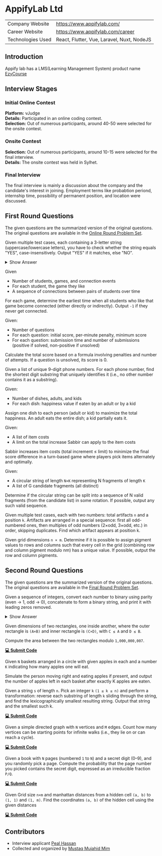 # AppifyLab Ltd

|                   |                                            |
| :---------------- | :----------------------------------------- |
| Company Website   | https://www.appifylab.com/                 |
| Career Website    | https://www.appifylab.com/career           |
| Technologies Used | React, Flutter, Vue, Laravel, Nuxt, NodeJS |

## Introduction
Appify lab has a LMS(Learning Management System) product name [EzyCourse](https://ezycourse.com/)

## Interview Stages

### Initial Online Contest
**Platform:** vJudge  
**Details:** Participated in an online coding contest.  
**Selection:** Out of numerous participants, around 40-50 were selected for the onsite contest.  

### Onsite Contest
**Selection:** Out of numerous participants, around 10-15 were selected for the final interview.  
**Details:** The onsite contest was held in Sylhet.   

### Final Interview
The final interview is mainly a discussion about the company and the candidate's interest in joining. Employment terms like probabtion periond, internship time, possibility of permanent position, and location were discussed.

## First Round Questions

The given questions are the summarized version of the original questions. The original questions are available in the  [Online Round Problem Set](https://github.com/TamimEhsan/interview-questions-bangladesh/tree/master/docs/resource/appify/Online_Round.pdf).

<article>

Given multiple test cases, each containing a 3-letter string (uppercase/lowercase letters), you have to check whether the string equals "YES", case-insensitively. Output "YES" if it matches, else "NO".

<details><summary>Show Answer</summary>

```cpp
# include<bits/stdc++.h>
using namespace std;

int main() {
    int t; cin >> t; // number of test cases

    while (t--) {
        string st; cin >> st;  // read input string

        // convert input string into lowercase
        for (auto &c: st) {
            c = tolower(c);
        }

        // if input string equals yes, the result is YES, otherwise NO
        (st == "yes") ? cout << "YES\n" : cout << "NO\n";
    }

    return 0;
}
```
</details>
</article>

<article>

Given
- Number of students, games, and connection events
- For each student, the game they like
- A sequence of connections between pairs of students over time

For each game, determine the earliest time when all students who like that game become connected (either directly or indirectly). Output `-1` if they never get connected.
</article>

<article>

Given:
- Number of questions
- For each question: initial score, per-minute penalty, minimum score
- For each question: submission time and number of submissions (positive if solved, non-positive if unsolved)

Calculate the total score based on a formula involving penalties and number of attempts. If a question is unsolved, its score is 0.
</article>

<article>

Given a list of unique 9-digit phone numbers. For each phone number, find the shortest digit substring that uniquely identifies it (i.e., no other number contains it as a substring).
</article>

<article>

Given:
- Number of dishes, adults, and kids
- For each dish: happiness value if eaten by an adult or by a kid

Assign one dish to each person (adult or kid) to maximize the total happiness. An adult eats the entire dish; a kid partially eats it.
</article>

<article>

Given:
- A list of item costs
- A limit on the total increase Sabbir can apply to the item costs

Sabbir increases item costs (total increment ≤ limit) to minimize the final score difference in a turn-based game where players pick items alternately and optimally.
</article>

<article>

Given:
- A circular string of length `N×K` representing N fragments of length `K`
- A list of G candidate fragments (all distinct)

Determine if the circular string can be split into a sequence of N valid fragments (from the candidate list) in some rotation. If possible, output any such valid sequence.
</article>

<article>

Given multiple test cases, each with two numbers: total artifacts `n` and a position `k`. Artifacts are arranged in a special sequence: first all odd-numbered ones, then multiples of odd numbers (2×odd, 3×odd, etc.) in order, skipping duplicates. Find which artifact appears at position k.

</article>

<article>

Given grid dimensions `n × m`. Determine if it is possible to assign pigment values to rows and columns such that every cell in the grid (combining row and column pigment modulo nm) has a unique value. If possible, output the row and column pigments. 
</article>
<!-- <iframe src="/interview-questions-bangladesh/resource/appify/Online_Round.pdf" width="400" height="600" type="application/pdf"></iframe> -->


## Second Round Questions
<!-- <iframe src="/interview-questions-bangladesh/resource/appify/Final_Onsite.pdf" width="400" height="600" type="application/pdf"></iframe>  -->
The given questions are the summarized version of the original questions. The original questions are available in the [Final Round Problem Set](https://github.com/TamimEhsan/interview-questions-bangladesh/tree/master/docs/resource/appify/Final_Onsite.pdf).

<article>
 
Given a sequence of integers, convert each number to binary using parity (even → 1, odd → 0), concatenate to form a binary string, and print it with leading zeros removed.

<details> <summary> Show Answer </summary>

```cpp
#include <bits/stdc++.h>
using namespace std;

void solve() {
    int n; cin >> n;    // size of the array

    // read input array
    vector<int> arr(n);
    for (auto &x : arr) cin >> x;

    // convert even -> 1, odd -> 0
    for (int i = 0; i < n; i++) {
        arr[i] = (arr[i] % 2 == 0) ? 1 : 0;
    }

    // find position of the last leading zero (if any)
    int initial_zero = -1;
    for (int i = 0; i < n; i++) {
        if (arr[i] == 0) {
            initial_zero = i;
        } else {
            break;
        }
    }

    // Build answer string from remaining elements
    string ans;
    for (int i = initial_zero + 1; i < n; i++) {
        ans += char(arr[i] + '0');
    }

    cout << ans << "\n";
}

int32_t main() {
    ios::sync_with_stdio(0);
    cin.tie(0);

    int t; 
    cin >> t;  // number of test cases

    for (int i = 1; i <= t; i++) {
        cout << "Case " << i << ": ";
        solve();
    }

    return 0;
}
```

</details>
</article>

<article>
 
Given dimensions of two rectangles, one inside another, where the outer rectangle is `(A×B)` and inner rectangle is `(C×D)`, with `C ≤ A` and `D ≤ B`.

Compute the area between the two rectangles modulo `1,000,000,007`.

[**💻 Submit Code**](https://toph.co/p/the-attack-titan)
</article>

<article>
 
Given `N` baskets arranged in a circle with given apples in each and a number `K` indicating how many apples one will eat. 

Simulate the person moving right and eating apples if present, and output the number of apples left in each basket after exactly K apples are eaten.
</article>

<article>

Given a string `s` of length `n`. Pick an integer `k` `(1 ≤ k ≤ n)` and perform a transformation: reverse each substring of length `k` sliding through the string, and find the lexicographically smallest resulting string. Output that string and the smallest such k.

[**💻 Submit Code**](https://codeforces.com/problemset/problem/1316/B)
</article>

<article>
 
Given a simple directed graph with `N` vertices and `M` edges. Count how many vertices can be starting points for infinite walks (i.e., they lie on or can reach a cycle).

[**💻 Submit Code**](https://atcoder.jp/contests/abc245/tasks/abc245_f)
</article>

<article>

Given a book with `N` pages (numbered `1` to `N`) and a secret digit (0–9), and you randomly pick a page. 
Compute the probability that the page number you picked contains the secret digit, expressed as an irreducible fraction `P/Q`.

[**💻 Submit Code**](https://www.codechef.com/problems/ANUBGC)
</article>

<article>
 
Given Grid size `n×m` and manhattan distances from a hidden cell `(a, b)` to `(1, 1)` and `(1, m)`. Find the coordinates `(a, b)` of the hidden cell using the given distances

[**💻 Submit Code**](https://codeforces.com/problemset/problem/1934/C)
</article>

## Contributors
- Interview applicant [Peal Hassan](https://www.linkedin.com/in/pealhassan/)  
- Collected and organized by [Mustaq Mujahid Mim](https://www.linkedin.com/in/mmmim/)